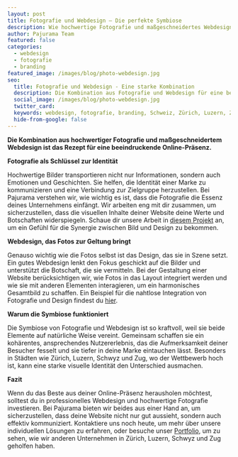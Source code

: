 ```yaml
---
layout: post
title: Fotografie und Webdesign – Die perfekte Symbiose
description: Wie hochwertige Fotografie und maßgeschneidertes Webdesign zusammenwirken, um eine beeindruckende Online-Präsenz zu schaffen.
author: Pajurama Team
featured: false
categories:
  - webdesign
  - fotografie
  - branding
featured_image: /images/blog/photo-webdesign.jpg
seo:
  title: Fotografie und Webdesign - Eine starke Kombination
  description: Die Kombination aus Fotografie und Webdesign für eine beeindruckende Online-Präsenz.
  social_image: /images/blog/photo-webdesign.jpg
  twitter_card:
  keywords: webdesign, fotografie, branding, Schweiz, Zürich, Luzern, Zug
  hide-from-google: false
---
```


**Die Kombination aus hochwertiger Fotografie und maßgeschneidertem Webdesign ist das Rezept für eine beeindruckende Online-Präsenz.**

**Fotografie als Schlüssel zur Identität**

Hochwertige Bilder transportieren nicht nur Informationen, sondern auch Emotionen und Geschichten. Sie helfen, die Identität einer Marke zu kommunizieren und eine Verbindung zur Zielgruppe herzustellen. Bei Pajurama verstehen wir, wie wichtig es ist, dass die Fotografie die Essenz deines Unternehmens einfängt. Wir arbeiten eng mit dir zusammen, um sicherzustellen, dass die visuellen Inhalte deiner Website deine Werte und Botschaften widerspiegeln. Schaue dir unsere Arbeit in [diesem Projekt](#) an, um ein Gefühl für die Synergie zwischen Bild und Design zu bekommen.

**Webdesign, das Fotos zur Geltung bringt**

Genauso wichtig wie die Fotos selbst ist das Design, das sie in Szene setzt. Ein gutes Webdesign lenkt den Fokus geschickt auf die Bilder und unterstützt die Botschaft, die sie vermitteln. Bei der Gestaltung einer Website berücksichtigen wir, wie Fotos in das Layout integriert werden und wie sie mit anderen Elementen interagieren, um ein harmonisches Gesamtbild zu schaffen. Ein Beispiel für die nahtlose Integration von Fotografie und Design findest du [hier](#).

**Warum die Symbiose funktioniert**

Die Symbiose von Fotografie und Webdesign ist so kraftvoll, weil sie beide Elemente auf natürliche Weise vereint. Gemeinsam schaffen sie ein kohärentes, ansprechendes Nutzererlebnis, das die Aufmerksamkeit deiner Besucher fesselt und sie tiefer in deine Marke eintauchen lässt. Besonders in Städten wie Zürich, Luzern, Schwyz und Zug, wo der Wettbewerb hoch ist, kann eine starke visuelle Identität den Unterschied ausmachen.

**Fazit**

Wenn du das Beste aus deiner Online-Präsenz herausholen möchtest, solltest du in professionelles Webdesign und hochwertige Fotografie investieren. Bei Pajurama bieten wir beides aus einer Hand an, um sicherzustellen, dass deine Website nicht nur gut aussieht, sondern auch effektiv kommuniziert. Kontaktiere uns noch heute, um mehr über unsere individuellen Lösungen zu erfahren, oder besuche unser [Portfolio](#), um zu sehen, wie wir anderen Unternehmen in Zürich, Luzern, Schwyz und Zug geholfen haben.
